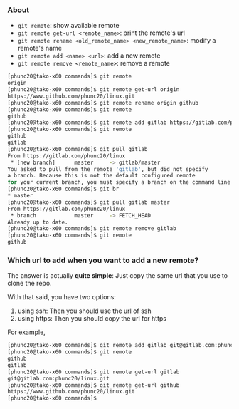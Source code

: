 
### About
- `git remote`: show available remote
- `git remote get-url <remote_name>`: print the remote's url
- `git remote rename <old_remote_name> <new_remote_name>`: modify a remote's name
- `git remote add <name> <url>`: add a new remote
- `git remote remove <remote_name>`: remove a remote


```bash
[phunc20@tako-x60 commands]$ git remote
origin
[phunc20@tako-x60 commands]$ git remote get-url origin
https://www.github.com/phunc20/linux.git
[phunc20@tako-x60 commands]$ git remote rename origin github
[phunc20@tako-x60 commands]$ git remote
github
[phunc20@tako-x60 commands]$ git remote add gitlab https://gitlab.com/phunc20/linux.git
[phunc20@tako-x60 commands]$ git remote
github
gitlab
[phunc20@tako-x60 commands]$ git pull gitlab
From https://gitlab.com/phunc20/linux
 * [new branch]      master     -> gitlab/master
You asked to pull from the remote 'gitlab', but did not specify
a branch. Because this is not the default configured remote
for your current branch, you must specify a branch on the command line.
[phunc20@tako-x60 commands]$ git br
* master
[phunc20@tako-x60 commands]$ git pull gitlab master
From https://gitlab.com/phunc20/linux
 * branch            master     -> FETCH_HEAD
Already up to date.
[phunc20@tako-x60 commands]$ git remote remove gitlab
[phunc20@tako-x60 commands]$ git remote
github
```

### Which url to add when you want to add a new remote?
The answer is actually **quite simple**: Just copy the same url that you use to clone the repo.

With that said, you have two options:
01. using ssh: Then you should use the url of ssh
02. using https: Then you should copy the url for https

For example,
```bash
[phunc20@tako-x60 commands]$ git remote add gitlab git@gitlab.com:phunc20/linux.git
[phunc20@tako-x60 commands]$ git remote
github
gitlab
[phunc20@tako-x60 commands]$ git remote get-url gitlab
git@gitlab.com:phunc20/linux.git
[phunc20@tako-x60 commands]$ git remote get-url github
https://www.github.com/phunc20/linux.git
[phunc20@tako-x60 commands]$
```

